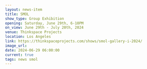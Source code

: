 ```yaml
---
layout: news-item
title: SMOL
show_type: Group Exhibition
opening: Saturday, June 29th, 6-10PM
on_view: June 29th - July 20th, 2024
venue: Thinkspace Projects
location: Los Angeles
link: https://thinkspaceprojects.com/shows/smol-gallery-i-2024/
image_url:
date: 2024-06-29 06:00:00
current: true
tags: news smol
---
```

